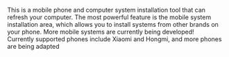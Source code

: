 This is a mobile phone and computer system installation tool that can refresh your computer. The most powerful feature is the mobile system installation area, which allows you to install systems from other brands on your phone. More mobile systems are currently being developed!
<br>
Currently supported phones include Xiaomi and Hongmi, and more phones are being adapted
